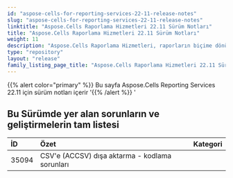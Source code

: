 ```yaml
---
id: "aspose-cells-for-reporting-services-22-11-release-notes"
slug: "aspose-cells-for-reporting-services-22-11-release-notes"
linktitle: "Aspose.Cells Raporlama Hizmetleri 22.11 Sürüm Notları"
title: "Aspose.Cells Raporlama Hizmetleri 22.11 Sürüm Notları"
weight: 11
description: "Aspose.Cells Raporlama Hizmetleri, raporların biçime dönüştürülmesini destekler. örneğin Xlsx, Pdf, Json, Docx, Pptx, Html, Svg, Ods, Png, vb."
type: "repository"
layout: "release"
family_listing_page_title: "Aspose.Cells Raporlama Hizmetleri 22.11 Sürüm Notları"
---
```

{{% alert color="primary" %}} 
Bu sayfa Aspose.Cells Reporting Services 22.11 için sürüm notları içerir
'{{% /alert %}} '
## **Bu Sürümde yer alan sorunların ve geliştirmelerin tam listesi**

|**İD**|**Özet**|**Kategori**|
|:- |:- |:- |
|35094 | CSV'e (ACCSV) dışa aktarma - kodlama sorunları|
